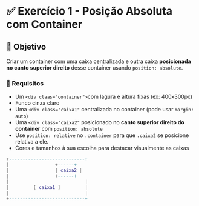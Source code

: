 # ✅ Exercício 1 - Posição Absoluta com Container

## 🎯 Objetivo

Criar um container com uma caixa centralizada e outra caixa **posicionada no canto superior direito** desse container usando `position: absolute`.

### 📝 Requisitos

* Um `<div claas="container">`com lagura e altura fixas (ex: 400x300px)
* Funco cinza claro
* Uma `<div class="caixa1"` centralizada no container (pode usar `margin: auto`)
* Uma `<div class="caixa2"` posicionado no **canto superior direito do container** com `position: absolute`
* Use `position: relative` no `.container` para que `.caixa2` se posicione relativa a ele.
* Cores e tamanhos à sua escolha para destacar visualmente as caixas

```lua
+----------------------------+
|                 +------+
|                 | caixa2 |
|                 +------+
|                            |
|         [ caixa1 ]         |
|                            |
+----------------------------+
```
